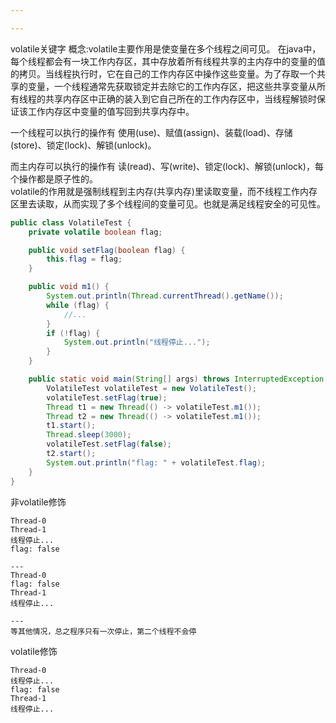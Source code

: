 ```yaml
---

---
```


volatile关键字
概念:volatile主要作用是使变量在多个线程之间可见。
在java中，每个线程都会有一块工作内存区，其中存放着所有线程共享的主内存中的变量的值的拷贝。当线程执行时，它在自己的工作内存区中操作这些变量。为了存取一个共享的变量，一个线程通常先获取锁定并去除它的工作内存区，把这些共享变量从所有线程的共享内存区中正确的装入到它自己所在的工作内存区中，当线程解锁时保证该工作内存区中变量的值写回到共享内存中。

一个线程可以执行的操作有 使用(use)、赋值(assign)、装载(load)、存储(store)、锁定(lock)、解锁(unlock)。  

而主内存可以执行的操作有 读(read)、写(write)、锁定(lock)、解锁(unlock)，每个操作都是原子性的。  
volatile的作用就是强制线程到主内存(共享内存)里读取变量，而不线程工作内存区里去读取，从而实现了多个线程间的变量可见。也就是满足线程安全的可见性。
```java
public class VolatileTest {
    private volatile boolean flag;

    public void setFlag(boolean flag) {
        this.flag = flag;
    }

    public void m1() {
        System.out.println(Thread.currentThread().getName());
        while (flag) {
            //...
        }
        if (!flag) {
            System.out.println("线程停止...");
        }
    }

    public static void main(String[] args) throws InterruptedException {
        VolatileTest volatileTest = new VolatileTest();
        volatileTest.setFlag(true);
        Thread t1 = new Thread(() -> volatileTest.m1());
        Thread t2 = new Thread(() -> volatileTest.m1());
        t1.start();
        Thread.sleep(3000);
        volatileTest.setFlag(false);
        t2.start();
        System.out.println("flag: " + volatileTest.flag);
    }
}
```

非volatile修饰
```
Thread-0
Thread-1
线程停止...
flag: false

---
Thread-0
flag: false
Thread-1
线程停止...

---
等其他情况，总之程序只有一次停止，第二个线程不会停
```

volatile修饰
```
Thread-0
线程停止...
flag: false
Thread-1
线程停止...
```
